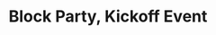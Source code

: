 ---
tags: week1_2021
day: 'Tues'
fecha: '9/15'
title: 'Block Party, Kickoff Event'
time: 7:30 PM EST
chapter: 'AIGA Unidos'
link: '#'
---
